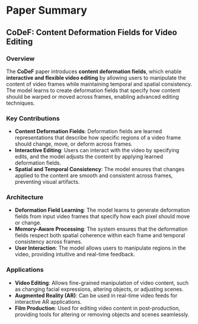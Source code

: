 # Paper Summary

## CoDeF: Content Deformation Fields for Video Editing
### Overview
The **CoDeF** paper introduces **content deformation fields**, which enable **interactive and flexible video editing** by allowing users to manipulate the content of video frames while maintaining temporal and spatial consistency. The model learns to create deformation fields that specify how content should be warped or moved across frames, enabling advanced editing techniques.

### Key Contributions
- **Content Deformation Fields**: Deformation fields are learned representations that describe how specific regions of a video frame should change, move, or deform across frames.
- **Interactive Editing**: Users can interact with the video by specifying edits, and the model adjusts the content by applying learned deformation fields.
- **Spatial and Temporal Consistency**: The model ensures that changes applied to the content are smooth and consistent across frames, preventing visual artifacts.

### Architecture
- **Deformation Field Learning**: The model learns to generate deformation fields from input video frames that specify how each pixel should move or change.
- **Memory-Aware Processing**: The system ensures that the deformation fields respect both spatial coherence within each frame and temporal consistency across frames.
- **User Interaction**: The model allows users to manipulate regions in the video, providing intuitive and real-time feedback.

### Applications
- **Video Editing**: Allows fine-grained manipulation of video content, such as changing facial expressions, altering objects, or adjusting scenes.
- **Augmented Reality (AR)**: Can be used in real-time video feeds for interactive AR applications.
- **Film Production**: Used for editing video content in post-production, providing tools for altering or removing objects and scenes seamlessly.
